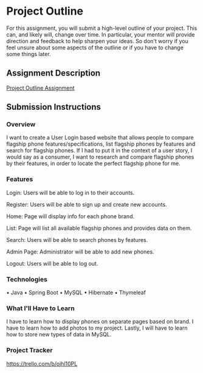 # Project Outline
For this assignment, you will submit a high-level outline of your project. This can, and likely will, change over time. In particular, your mentor will provide direction and feedback to help sharpen your ideas. So don't worry if you feel unsure about some aspects of the outline or if you have to change some things later.

## Assignment Description
[Project Outline Assignment](https://education.launchcode.org/liftoff/modules/assignments/project-outline)

## Submission Instructions

### Overview

I want to create a User Login based website that allows people to compare flagship phone features/specifications, list flagship phones by features and search for flagship phones. If I had to put it in the context of a user story, I would say as a consumer, I want to research and compare flagship phones by their features, in order to locate the perfect flagship phone for me.

### Features

Login: Users will be able to log in to their accounts.

Register: Users will be able to sign up and create new accounts.

Home: Page will display info for each phone brand.

List: Page will list all available flagship phones and provides data on them. 

Search: Users will be able to search phones by features.

Admin Page: Administrator will be able to add new phones.

Logout: Users will be able to log out.


### Technologies

•	Java
•	Spring Boot
•	MySQL
•	Hibernate
•	Thymeleaf

### What I'll Have to Learn

I have to learn how to display phones on separate pages based on brand.
I have to learn how to add photos to my project. 
Lastly, I will have to learn how to store new types of data in MySQL.

### Project Tracker

https://trello.com/b/ojhl10PL
